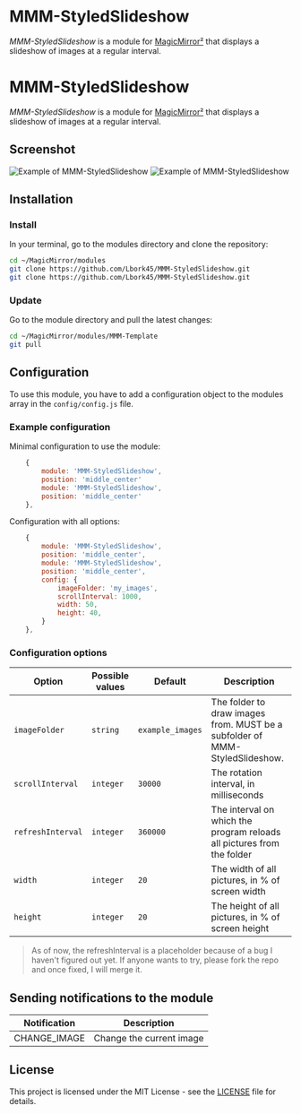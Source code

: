 # MMM-StyledSlideshow

*MMM-StyledSlideshow* is a module for [MagicMirror²](https://github.com/MagicMirrorOrg/MagicMirror) that displays a slideshow of images at a regular interval.
# MMM-StyledSlideshow

*MMM-StyledSlideshow* is a module for [MagicMirror²](https://github.com/MagicMirrorOrg/MagicMirror) that displays a slideshow of images at a regular interval.

## Screenshot

![Example of MMM-StyledSlideshow](./example_1.png)
![Example of MMM-StyledSlideshow](./example_1.png)

## Installation

### Install

In your terminal, go to the modules directory and clone the repository:

```bash
cd ~/MagicMirror/modules
git clone https://github.com/Lbork45/MMM-StyledSlideshow.git
git clone https://github.com/Lbork45/MMM-StyledSlideshow.git
```

### Update

Go to the module directory and pull the latest changes:

```bash
cd ~/MagicMirror/modules/MMM-Template
git pull
```

## Configuration

To use this module, you have to add a configuration object to the modules array in the `config/config.js` file.

### Example configuration

Minimal configuration to use the module:

```js
    {
        module: 'MMM-StyledSlideshow',
        position: 'middle_center'
        module: 'MMM-StyledSlideshow',
        position: 'middle_center'
    },
```

Configuration with all options:

```js
    {
        module: 'MMM-StyledSlideshow',
        position: 'middle_center',
        module: 'MMM-StyledSlideshow',
        position: 'middle_center',
        config: {
            imageFolder: 'my_images',
            scrollInterval: 1000,
            width: 50,
            height: 40,
        }
    },
```

### Configuration options

Option|Possible values|Default|Description
------|------|------|-----------
`imageFolder`|`string`|`example_images`|The folder to draw images from. MUST be a subfolder of MMM-StyledSlideshow.
`scrollInterval`|`integer`|`30000`|The rotation interval, in milliseconds
`refreshInterval`|`integer`|`360000`|The interval on which the program reloads all pictures from the folder
`width`|`integer`|`20`|The width of all pictures, in % of screen width
`height`|`integer`|`20`|The height of all pictures, in % of screen height

> As of now, the refreshInterval is a placeholder because of a bug I haven't figured out yet. If anyone wants to try, please fork the repo and once fixed, I will merge it. 

## Sending notifications to the module

Notification|Description
------|-----------
CHANGE_IMAGE|Change the current image

## License

This project is licensed under the MIT License - see the [LICENSE](LICENSE.md) file for details.
